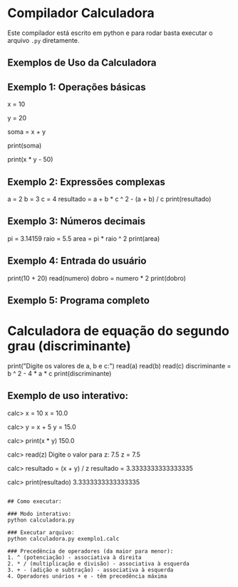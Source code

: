 Compilador Calculadora
=====================

Este compilador está escrito em python e para rodar basta executar o arquivo `.py` diretamente.

## Exemplos de Uso da Calculadora

## Exemplo 1: Operações básicas

x = 10

y = 20

soma = x + y

print(soma)

print(x * y - 50)

## Exemplo 2: Expressões complexas
a = 2
b = 3
c = 4
resultado = a + b * c ^ 2 - (a + b) / c
print(resultado)

## Exemplo 3: Números decimais
pi = 3.14159
raio = 5.5
area = pi * raio ^ 2
print(area)

## Exemplo 4: Entrada do usuário
print(10 + 20)
read(numero)
dobro = numero * 2
print(dobro)

## Exemplo 5: Programa completo
# Calculadora de equação do segundo grau (discriminante)
print("Digite os valores de a, b e c:")
read(a)
read(b) 
read(c)
discriminante = b ^ 2 - 4 * a * c
print(discriminante)

## Exemplo de uso interativo:

calc> x = 10
x = 10.0

calc> y = x + 5
y = 15.0

calc> print(x * y)
150.0

calc> read(z)
Digite o valor para z: 7.5
z = 7.5

calc> resultado = (x + y) / z
resultado = 3.3333333333333335

calc> print(resultado)
3.3333333333333335
```

## Como executar:

### Modo interativo:
python calculadora.py

### Executar arquivo:
python calculadora.py exemplo1.calc

### Precedência de operadores (da maior para menor):
1. ^ (potenciação) - associativa à direita
2. * / (multiplicação e divisão) - associativa à esquerda  
3. + - (adição e subtração) - associativa à esquerda
4. Operadores unários + e - têm precedência máxima
